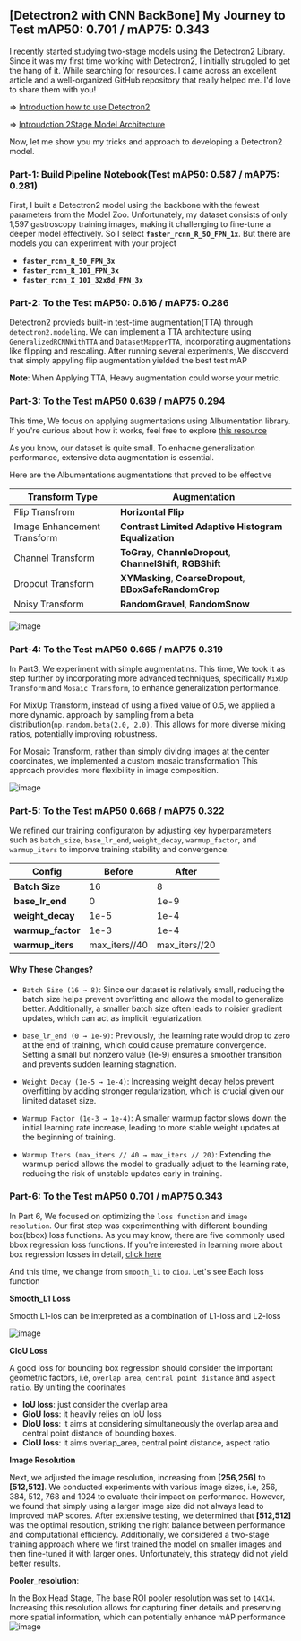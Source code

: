 ## [Detectron2 with CNN BackBone] My Journey to Test mAP50: 0.701 / mAP75: 0.343

I recently started studying two-stage models using the Detectron2 Library. Since it was my first time working with Detectron2, I initially struggled to get the hang of it. While searching for resources. I came across an excellent article and a well-organized GitHub repository that really helped me. I'd love to share them with you!

=> [Introduction how to use Detectron2](https://github.com/PacktPublishing/Hands-On-Computer-Vision-with-Detectron2)

=> [Introudction 2Stage Model Architecture](https://medium.com/@hirotoschwert/digging-into-detectron-2-part-4-3d1436f91266)

Now, let me show you my tricks and approach to developing a Detectron2 model.

### Part-1: Build Pipeline Notebook(Test mAP50: 0.587 / mAP75: 0.281)

First, I built a Detectron2 model using the backbone with the fewest parameters from the Model Zoo. Unfortunately, my dataset consists of only 1,597 gastroscopy training images, making it challenging to fine-tune a deeper model effectively. 
So I select **`faster_rcnn_R_5O_FPN_1x`**. But there are models you can experiment with your project

- **`faster_rcnn_R_50_FPN_3x`**
- **`faster_rcnn_R_101_FPN_3x`**
- **`faster_rcnn_X_101_32x8d_FPN_3x`**

### Part-2: To the Test mAP50: 0.616 / mAP75: 0.286

Detectron2 provieds built-in test-time augmentation(TTA) through `detectron2.modeling`. We can implement a TTA architecture using `GeneralizedRCNNWithTTA` and `DatasetMapperTTA`, incorporating augmentations like flipping and rescaling. After running several experiments, We discoverd that simply appyling flip augmentation yielded the best test mAP

**Note**: When Applying TTA, Heavy augmentation could worse your metric. 

### Part-3: To the Test mAP50 0.639 / mAP75 0.294

This time, We focus on applying augmentations using Albumentation library. If you're curious about how it works, feel free to explore [this resource](https://explore.albumentations.ai/) 

As you know, our dataset is quite small. To enhacne generalization performance, extensive data augmentation is essential.

Here are the Albumentations augmentations that proved to be effective

| Transform Type      | Augmentation |
|----------------------|-------------|
|  Flip Transfrom | **Horizontal Flip**   |
|  Image Enhancement Transform  | **Contrast Limited Adaptive Histogram Equalization**   |
|  Channel Transform | **ToGray**, **ChannleDropout**, **ChannelShift**, **RGBShift**   |
|  Dropout Transform  | **XYMasking**, **CoarseDropout**, **BBoxSafeRandomCrop**  |
|  Noisy Transform  | **RandomGravel**, **RandomSnow**  |

![image](https://github.com/user-attachments/assets/dcc2f298-5d66-4960-8f88-8d3fa53a2e58)

### Part-4: To the Test mAP50 0.665 / mAP75 0.319

In Part3, We experiment with simple augmentatins. This time, We took it as step further by incorporating more advanced techniques, specifically `MixUp Transform` and `Mosaic Transform`, to enhance generalization performance. 

For MixUp Transform, instead of using a fixed value of 0.5, we applied a more dynamic. approach by sampling from a beta distribution(`np.random.beta(2.0, 2.0)`. This allows for more diverse mixing ratios, potentially improving robustness.

For Mosaic Transform, rather than simply dividng images at the center coordinates, we implemented a custom mosaic transformation This approach provides more flexibility in image composition.

![image](https://github.com/user-attachments/assets/fb09ae8c-0b67-4a5f-af38-00e701974c0f)

### Part-5: To the Test mAP50 0.668 / mAP75 0.322

We refined our training configuraton by adjusting key hyperparameters such as `batch_size`, `base_lr_end`, `weight_decay`, `warmup_factor`, and `warmup_iters` to imporve training stability and convergence. 

| Config      |  Before      |    After      |  
|----------------------|-------------|---------------|
|  **Batch Size** |  16   |  8 |
|  **base_lr_end**  | 0   |  1e-9 |
|  **weight_decay** | 1e-5  | 1e-4 |
|  **warmup_factor**  | 1e-3 | 1e-4 |
|  **warmup_iters**  | max_iters//40  | max_iters//20 |

#### Why These Changes?

- `Batch Size (16 → 8)`: Since our dataset is relatively small, reducing the batch size helps prevent overfitting and allows the model to generalize better. Additionally, a smaller batch size often leads to noisier gradient updates, which can act as implicit regularization.

- `base_lr_end (0 → 1e-9)`: Previously, the learning rate would drop to zero at the end of training, which could cause premature convergence. Setting a small but nonzero value (1e-9) ensures a smoother transition and prevents sudden learning stagnation.

- `Weight Decay (1e-5 → 1e-4)`: Increasing weight decay helps prevent overfitting by adding stronger regularization, which is crucial given our limited dataset size.

- `Warmup Factor (1e-3 → 1e-4)`: A smaller warmup factor slows down the initial learning rate increase, leading to more stable weight updates at the beginning of training.

- `Warmup Iters (max_iters // 40 → max_iters // 20)`: Extending the warmup period allows the model to gradually adjust to the learning rate, reducing the risk of unstable updates early in training.

### Part-6: To the Test mAP50 0.701 / mAP75 0.343

In Part 6, We focused on optimizing the `loss function` and `image resolution`. Our first step was experimenthing with different bounding box(bbox) loss functions.
As you may know, there are five commonly used bbox regression loss functions. If you're interested in learning more about box regression losses in detail, [click here](https://medium.com/@gavin_xyw/those-bounding-box-regression-losses-in-object-detection-184595731b2e)

And this time, we change from `smooth_l1` to `ciou`. Let's see Each loss function

**Smooth_L1 Loss**

Smooth L1-los can be interpreted as a combination of L1-loss and L2-loss

![image](https://github.com/user-attachments/assets/9ce4442a-ecf9-4f80-8a4f-82a8e45a974f)

**CIoU Loss**

A good loss for bounding box regression should consider the important geometric factors, i.e, `overlap area`, `central point distance` and `aspect ratio`. By uniting the coorinates

- **IoU loss**: just consider the overlap area
- **GIoU loss**: it heavily relies on IoU loss
- **DIoU loss**: it aims at considering simultaneously the overlap area and central point distance of bounding boxes. 
- **CIoU loss**: it aims overlap_area, central point distance, aspect ratio 

**Image Resolution**

Next, we adjusted the image resolution, increasing from **[256,256]** to **[512,512]**. We conducted experiments with various image sizes, i.e, 256, 384, 512, 768 and 1024 to evaluate their impact on performance.
However, we found that simply using a larger image size did not always lead to improved mAP scores. After extensive testing, we determined that **[512,512]** was the optimal resoution, striking the right balance between performance and computational efficiency. 
Additionally, we considered a two-stage training approach where we first trained the model on smaller images and then fine-tuned it with larger ones. Unfortunately, this strategy did not yield better results.

**Pooler_resolution**: 

In the Box Head Stage, The base ROI pooler resolution was set to `14X14`. Increasing this resolution allows for capturing finer details and preserving more spatial information, which can potentially enhance mAP performance
![image](https://github.com/user-attachments/assets/14c31f7d-8d77-4cb6-8344-0737ed3e8ed5)
